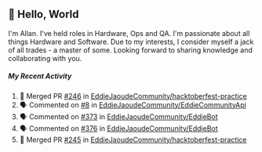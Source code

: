 ## :wave: Hello, World

I'm Allan. I've held roles in Hardware, Ops and QA. I'm passionate about all things Hardware and Software. Due to my interests, I consider myself a jack of all trades - a master of some. Looking forward to sharing knowledge and collaborating with you.

##### My Recent Activity
<!--START_SECTION:activity-->
1. 🎉 Merged PR [#246](https://github.com/EddieJaoudeCommunity/hacktoberfest-practice/pull/246) in [EddieJaoudeCommunity/hacktoberfest-practice](https://github.com/EddieJaoudeCommunity/hacktoberfest-practice)
2. 🗣 Commented on [#8](https://github.com/EddieJaoudeCommunity/EddieCommunityApi/issues/8) in [EddieJaoudeCommunity/EddieCommunityApi](https://github.com/EddieJaoudeCommunity/EddieCommunityApi)
3. 🗣 Commented on [#373](https://github.com/EddieJaoudeCommunity/EddieBot/issues/373) in [EddieJaoudeCommunity/EddieBot](https://github.com/EddieJaoudeCommunity/EddieBot)
4. 🗣 Commented on [#376](https://github.com/EddieJaoudeCommunity/EddieBot/issues/376) in [EddieJaoudeCommunity/EddieBot](https://github.com/EddieJaoudeCommunity/EddieBot)
5. 🎉 Merged PR [#245](https://github.com/EddieJaoudeCommunity/hacktoberfest-practice/pull/245) in [EddieJaoudeCommunity/hacktoberfest-practice](https://github.com/EddieJaoudeCommunity/hacktoberfest-practice)
<!--END_SECTION:activity-->

<!--
**AllanRegush/AllanRegush** is a ✨ _special_ ✨ repository because its `README.md` (this file) appears on your GitHub profile.

Here are some ideas to get you started:

- 🔭 I’m currently working on ...
- 🌱 I’m currently learning ...
- 👯 I’m looking to collaborate on ...
- 🤔 I’m looking for help with ...
- 💬 Ask me about ...
- 📫 How to reach me: ...
- 😄 Pronouns: ...
- ⚡ Fun fact: ...
-->
